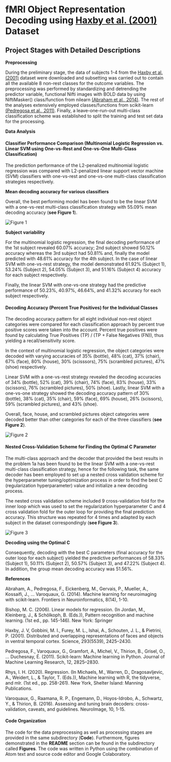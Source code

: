 # fMRI Object Representation Decoding using [Haxby et al. (2001)](https://pubmed.ncbi.nlm.nih.gov/11577229/) Dataset

## Project Stages with Detailed Descriptions

**Preprocessing**

During the preliminary stage, the data of subjects 1-4 from the [Haxby et al. (2001)](https://pubmed.ncbi.nlm.nih.gov/11577229/) dataset were downloaded and subsetting was carried out to contain all the available 8 non-rest classes for the outcome variables. The preprocessing was performed by standardizing and detrending the predictor variable, functional Nifti images with BOLD data by using NiftiMasker() class/function from nilearn [(Abraham et al., 2014)](https://www.frontiersin.org/articles/10.3389/fninf.2014.00014/full?ref=https://githubhelp.com). The rest of the analyses extensively employed classes/functions from scikit-learn [(Pedregosa et al., 2011)](https://arxiv.org/abs/1201.0490). Finally, a leave-one-run-out multi-class classification scheme was established to split the training and test set data for the processing.

**Data Analysis**

#### Classifier Performance Comparison (Multinomial Logistic Regression vs. Linear SVM using One-vs-Rest and One-vs-One Multi-Class Classification)

The prediction performance of the L2-penalized multinomial logistic regression was compared with L2-penalized linear support vector machine (SVM) classifiers with one-vs-rest and one-vs-one multi-class classification strategies respectively.

**Mean decoding accuracy for various classifiers**

Overall, the best performing model has been found to be the linear SVM with a one-vs-rest multi-class classification strategy with 55.09% mean decoding accuracy (**see Figure 1**).

![Figure 1](https://github.com/batiyilmaz/fMRI-Object-Representation-Decoding-Project-Haxby-et-al-2001-Dataset/blob/main/Figures/Figure_1.png)

**Subject variability**

For the multinomial logistic regression, the final decoding performance of the 1st subject revealed 60.07% accuracy; 2nd subject showed 50.12% accuracy whereas the 3rd subject had 50.81% and, finally the model predicted with 48.61% accuracy for the 4th subject. In the case of linear SVM with one-vs-rest strategy, the model demonstrated 61.92% (Subject 1), 53.24% (Subject 2), 54.05% (Subject 3), and 51.16% (Subject 4) accuracy for each subject respectively. 

Finally, the linear SVM with one-vs-one strategy had the predictive performance of 50.23%, 40.97%, 46.64%, and 41.32% accuracy for each subject respectively.
  
#### Decoding Accuracy (Percent True Positives) for the Individual Classes

The decoding accuracy pattern for all eight individual non-rest object categories were compared for each classification approach by percent true positive scores were taken into the account. Percent true positives were found by calculating True Positives (TP) / (TP + False Negatives (FN)), thus yielding a recall/sensitivity score.

In the context of multinomial logistic regression, the object categories were decoded with varying accuracies of 35% (bottle), 48% (cat), 37% (chair), 67% (face), 80% (house), 30% (scisssors), 75% (scrambled pictures), 47% (shoe) respectively.

Linear SVM with a one-vs-rest strategy revealed the decoding accuracies of 34% (bottle), 52% (cat), 39% (chair), 74% (face), 83% (house), 33% (scissors), 76% (scrambled pictures), 50% (shoe).
Lastly, linear SVM with a one-vs-one strategy showed the decoding accuracy pattern of 30% (bottle), 38% (cat), 35% (chair), 59% (face), 69% (house), 26% (scissors), 59% (scrambled pictures), and 43% (shoe).

Overall, face, house, and scrambled pictures object categories were decoded better than other categories for each of the three classifiers (**see Figure 2**).

![Figure 2](https://github.com/batiyilmaz/fMRI-Object-Representation-Decoding-Project-Haxby-et-al-2001-Dataset/blob/main/Figures/Figure_2.png)

#### Nested Cross-Validation Scheme for Finding the Optimal C Parameter

The multi-class approach and the decoder that provided the best results in the problem 1a has been found to be the linear SVM with a one-vs-rest multi-class classification strategy, hence for the following task, the same decoder has been employed to set up a nested cross validation scheme for the hyperparameter tuning/optimization process in order to find the best C (regularization hyperparameter) value and initialize a new decoding process.

The nested cross validation scheme included 9 cross-validation fold for the inner loop which
was used to set the regularization hyperparameter C and 4 cross validation fold for the outer loop for providing the final prediction accuracy. This structure was repeated for 4 times and adapted by each subject in the dataset correspondingly (**see Figure 3**).

![Figure 3](https://github.com/batiyilmaz/fMRI-Object-Representation-Decoding-Project-Haxby-et-al-2001-Dataset/blob/main/Figures/Figure_3.png)

**Decoding using the Optimal C**

Consequently, decoding with the best C parameters (final accuracy for the outer loop for each subject) yielded the predictive performances of 58.33% (Subject 1), 50.11% (Subject 2), 50.57% (Subject 3), and 47.22% (Subject 4). In addition, the group mean decoding accuracy was 51.56%.

**References**

Abraham, A., Pedregosa, F., Eickenberg, M., Gervais, P., Mueller, A., Kossaifi, J., ... Varoquaux, G. (2014). Machine learning for neuroimaging with scikit-learn. Frontiers in Neuroinformatics, 8(14), 1-10.

Bishop, M. C. (2006). Linear models for regression. (In Jordan, M., Kleinberg, J., & Schölkoph, B. (Eds.)), Pattern recognition and machine learning. (1st ed., pp. 145-146). New York: Springer

Haxby, J. V, Gobbini, M. I., Furey, M. L., Ishai, A., Schouten, J. L., & Pietrini, P. (2001). Distributed and overlapping representations of faces and objects in ventral temporal cortex. Science, 293(5539), 2425–2430.

Pedregosa, F., Varoquaux, G., Gramfort, A., Michel, V., Thirion, B., Grisel, O., ... Duchesnay, É. (2011). Scikit-learn: Machine learning in Python. Journal of Machine Learning Research, 12, 2825–2830.

Rhys, I. H. (2020). Regression. (In Michaels, M., Warren, D., Dragosavljevic, A., Weidert, L., & Taylor, T. (Eds.)), Machine learning with R, the tidyverse, and mlr. (1st ed., pp. 258-261). New York, Shelter Island: Manning Publications.

Varoquaux, G., Raamana, R. P., Engemann, D., Hoyos-Idrobo, A., Schwartz, Y., & Thirion, B. (2016). Assessing and tuning brain decoders: cross-validation, caveats, and guidelines. NeuroImage, 10, 1-15.

#### Code Organization
The code for the data preprocessing as well as processing stages are provided in the same subdirectory (**Code**). Furthermore, figures demonstrated in the **README** section can be found in the subdirectory called **Figures**. The code was written in Python using the combination of Atom text and source code editor and Google Colaboratory.
